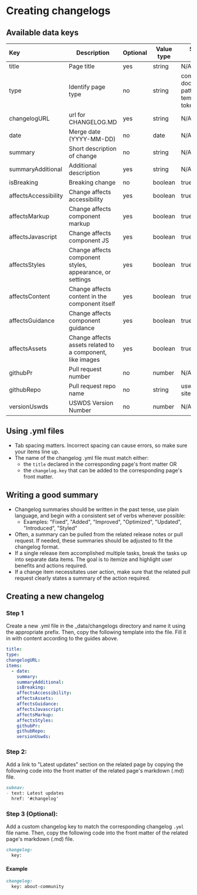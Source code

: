 # Creating changelogs

## Available data keys
| Key                  | Description                                               | Optional | Value type | Standard values                                             | Displayed |
| :------------------- | --------------------------------------------------------- | -------- | ---------- | ----------------------------------------------------------- | --------- |
| title                | Page title                                                | yes      | string     | N/A                                                         | No        |
| type                 | Identify page type                                        | no       | string     | component, documentation, pattern, template, token, utility | No        |
| changelogURL         | url for CHANGELOG.MD                                      | yes      | string     | N/A                                                         | Yes       |
| date                 | Merge date (YYYY-MM-DD)                                   | no       | date       | N/A                                                         | Yes       |
| summary              | Short description of change                               | no       | string     | N/A                                                         | Yes       |
| summaryAdditional    | Additional description                                    | yes      | string     | N/A                                                         | Yes       |
| isBreaking           | Breaking change                                           | no       | boolean    | true, false                                                 | Yes       |
| affectsAccessibility | Change affects accessibility                              | yes      | boolean    | true, false                                                 | yes       |
| affectsMarkup        | Change affects component markup                           | yes      | boolean    | true, false                                                 | yes       |
| affectsJavascript    | Change affects component JS                               | yes      | boolean    | true, false                                                 | yes       |
| affectsStyles        | Change affects component styles, appearance, or settings  | yes      | boolean    | true, false                                                 | yes       |
| affectsContent       | Change affects content in the component itself            | yes      | boolean    | true, false                                                 | yes       |
| affectsGuidance      | Change affects component guidance                         | yes      | boolean    | true, false                                                 | yes       |
| affectsAssets        | Change affects assets related to a component, like images | yes      | boolean    | true, false                                                 | yes       |
| githubPr             | Pull request number                                       | no       | number     | N/A                                                         | Yes       |
| githubRepo           | Pull request repo name                                    | no       | string     | uswds, uswds-site                                           | Yes       |
| versionUswds         | USWDS Version Number                                      | no       | number     | N/A                                                         | Yes       |


## Using .yml files
  - Tab spacing matters. Incorrect spacing can cause errors, so make sure your items line up.
  - The name of the changelog .yml file must match either:
      - the `title` declared in the corresponding page's front matter OR
      - the `changelog.key` that can be added to the corresponding page's front matter.

## Writing a good summary
  - Changelog summaries should be written in the past tense, use plain language, and begin with a consistent set of verbs whenever possible:
    - Examples: "Fixed", "Added", "Improved", "Optimized", "Updated", "Introduced", "Styled"
  - Often, a summary can be pulled from the related release notes or pull request. If needed, these summaries should be adjusted to fit the changelog format.
  - If a single release item accomplished multiple tasks, break the tasks up into separate data items. The goal is to itemize and highlight user benefits and actions required.
  - If a change item necessitates user action, make sure that the related pull request clearly states a summary of the action required.

## Creating a new changelog
### Step 1
Create a new .yml file in the _data/changelogs directory and name it using the appropriate prefix. Then, copy the following template into the file. Fill it in with content according to the guides above.

```yaml
title:
type:
changelogURL:
items:
  - date:
    summary:
    summaryAdditional:
    isBreaking:
    affectsAccessibility:
    affectsAssets:
    affectsGuidance:
    affectsJavascript:
    affectsMarkup:
    affectsStyles:
    githubPr:
    githubRepo:
    versionUswds:
```

### Step 2:
Add a link to "Latest updates" section on the related page by copying the following code into the front matter of the related page's markdown (.md) file.

```markdown
subnav:
- text: Latest updates
  href: '#changelog'
```

### Step 3 (Optional):
Add a custom changelog key to match the corresponding changelog `.yml` file name. Then, copy the following code into the front matter of the related page's markdown (.md) file.

```markdown
changelog:
  key:
```

#### Example
```markdown
changelog:
  key: about-community
```
